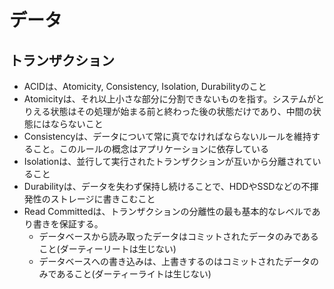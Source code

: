 # データ

## トランザクション
- ACIDは、Atomicity, Consistency, Isolation, Durabilityのこと
- Atomicityは、それ以上小さな部分に分割できないものを指す。システムがとりえる状態はその処理が始まる前と終わった後の状態だけであり、中間の状態にはならないこと
- Consistencyは、データについて常に真でなければならないルールを維持すること。このルールの概念はアプリケーションに依存している
- Isolationは、並行して実行されたトランザクションが互いから分離されていること
- Durabilityは、データを失わず保持し続けることで、HDDやSSDなどの不揮発性のストレージに書きこむこと
- Read Committedは、トランザクションの分離性の最も基本的なレベルであり書きを保証する。
  - データベースから読み取ったデータはコミットされたデータのみであること(ダーティーリートは生じない)
  - データベースへの書き込みは、上書きするのはコミットされたデータのみであること(ダーティーライトは生じない)
